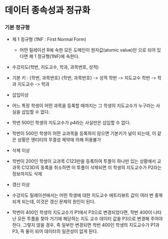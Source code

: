 # 데이터 종속성과 정규화

### 기본 정규형
- 제 1 정규형 (1NF : First Normal Form)
    - 어떤 릴레이션 R에 속한 모든 도메인이 원자값(atomic value)만
으로 되어 있다면 제 1 정규형(1NF)에 속한다.

- 수강지도(학번, 지도교수, 학과, 과목번호, 성적)
- 기본 키 : {학번, 과목번호}
    {학번, 과목번호} -> 성적
    학번 -> 지도교수
    학번 -> 학과
    지도교수 -> 학과

- 삽입이상
- 어느 특정 학생이 어떤 과목을 등록할 때까지는 그 학생의 지도교수가 누구라는 사실을 삽입할 수 없다.
- 학번 500인 학생의 지도교수가 p4라는 사실만은 삽입할 수 없다.
- 학번이 500인 학생이 어떤 교과목을 등록하지 않으면 기본키가 널이 되는데, 이 같은 상황은 엔티티의 무결성 제약에 의해 허용불가
- 삭제 이상
- 학번이 200인 학생이 교과목 C123만을 등록하여 투플이 하나만 있는 상황에서 교과목 C123D의 동록을 취소하면 이 투플이 삭제되면 이 학생의 지도교수가 P2라는 정보까지도 삭제
- 갱신 이상
- 수강지도 릴레이션에서는 어떤 학생에 대한 지도교수 애트리뷰트 값이 여러 번 중복되게 되는데, 이것은 갱신 문제의 원인이 된다.
- 학번이 400인 학생의 지도교수가 P1에서 P3으로 변경되었다면, 학번 400이 나타난 모든 투플을 찾아 거기에 해당하는 지도 교수 데이터 값을 P3으로 변경해 주어야 한다. 그렇지 않을 경우, 즉 일부만 변경되면 학번 400인 학생의 지도교수가 P1과 P3, 즉 둘이 되어 데이터의 일관성이 없게 된다.
